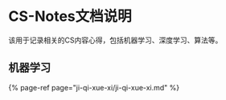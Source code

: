 # CS-Notes文档说明

该用于记录相关的CS内容心得，包括机器学习、深度学习、算法等。

## 机器学习

{% page-ref page="ji-qi-xue-xi/ji-qi-xue-xi.md" %}





